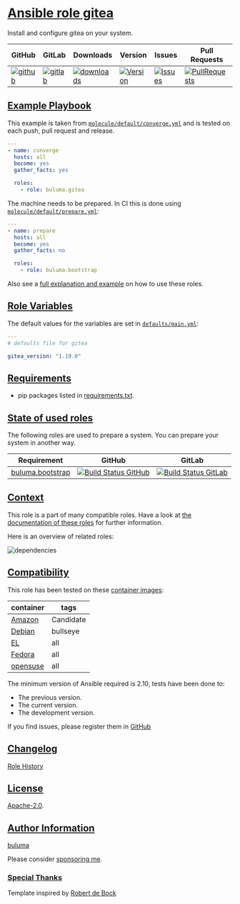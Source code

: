 # [Ansible role gitea](#gitea)

Install and configure gitea on your system.

|GitHub|GitLab|Downloads|Version|Issues|Pull Requests|
|------|------|-------|-------|------|-------------|
|[![github](https://github.com/buluma/ansible-role-gitea/actions/workflows/molecule.yml/badge.svg)](https://github.com/buluma/ansible-role-gitea/actions/workflows/molecule.yml)|[![gitlab](https://gitlab.com/shadowwalker/ansible-role-gitea/badges/master/pipeline.svg)](https://gitlab.com/shadowwalker/ansible-role-gitea)|[![downloads](https://img.shields.io/ansible/role/d/4714)](https://galaxy.ansible.com/buluma/gitea)|[![Version](https://img.shields.io/github/release/buluma/ansible-role-gitea.svg)](https://github.com/buluma/ansible-role-gitea/releases/)|[![Issues](https://img.shields.io/github/issues/buluma/ansible-role-gitea.svg)](https://github.com/buluma/ansible-role-gitea/issues/)|[![PullRequests](https://img.shields.io/github/issues-pr-closed-raw/buluma/ansible-role-gitea.svg)](https://github.com/buluma/ansible-role-gitea/pulls/)|

## [Example Playbook](#example-playbook)

This example is taken from [`molecule/default/converge.yml`](https://github.com/buluma/ansible-role-gitea/blob/master/molecule/default/converge.yml) and is tested on each push, pull request and release.

```yaml
---
- name: converge
  hosts: all
  become: yes
  gather_facts: yes

  roles:
    - role: buluma.gitea
```

The machine needs to be prepared. In CI this is done using [`molecule/default/prepare.yml`](https://github.com/buluma/ansible-role-gitea/blob/master/molecule/default/prepare.yml):

```yaml
---
- name: prepare
  hosts: all
  become: yes
  gather_facts: no

  roles:
    - role: buluma.bootstrap
```

Also see a [full explanation and example](https://buluma.github.io/how-to-use-these-roles.html) on how to use these roles.

## [Role Variables](#role-variables)

The default values for the variables are set in [`defaults/main.yml`](https://github.com/buluma/ansible-role-gitea/blob/master/defaults/main.yml):

```yaml
---
# defaults file for gitea

gitea_version: "1.19.0"
```

## [Requirements](#requirements)

- pip packages listed in [requirements.txt](https://github.com/buluma/ansible-role-gitea/blob/master/requirements.txt).

## [State of used roles](#state-of-used-roles)

The following roles are used to prepare a system. You can prepare your system in another way.

| Requirement | GitHub | GitLab |
|-------------|--------|--------|
|[buluma.bootstrap](https://galaxy.ansible.com/buluma/bootstrap)|[![Build Status GitHub](https://github.com/buluma/ansible-role-bootstrap/workflows/Ansible%20Molecule/badge.svg)](https://github.com/buluma/ansible-role-bootstrap/actions)|[![Build Status GitLab](https://gitlab.com/shadowwalker/ansible-role-bootstrap/badges/master/pipeline.svg)](https://gitlab.com/shadowwalker/ansible-role-bootstrap)|

## [Context](#context)

This role is a part of many compatible roles. Have a look at [the documentation of these roles](https://buluma.github.io/) for further information.

Here is an overview of related roles:

![dependencies](https://raw.githubusercontent.com/buluma/ansible-role-gitea/png/requirements.png "Dependencies")

## [Compatibility](#compatibility)

This role has been tested on these [container images](https://hub.docker.com/u/buluma):

|container|tags|
|---------|----|
|[Amazon](https://hub.docker.com/repository/docker/buluma/amazonlinux/general)|Candidate|
|[Debian](https://hub.docker.com/repository/docker/buluma/debian/general)|bullseye|
|[EL](https://hub.docker.com/repository/docker/buluma/enterpriselinux/general)|all|
|[Fedora](https://hub.docker.com/repository/docker/buluma/fedora/general)|all|
|[opensuse](https://hub.docker.com/repository/docker/buluma/opensuse/general)|all|

The minimum version of Ansible required is 2.10, tests have been done to:

- The previous version.
- The current version.
- The development version.

If you find issues, please register them in [GitHub](https://github.com/buluma/ansible-role-gitea/issues)

## [Changelog](#changelog)

[Role History](https://github.com/buluma/ansible-role-gitea/blob/master/CHANGELOG.md)

## [License](#license)

[Apache-2.0](https://github.com/buluma/ansible-role-gitea/blob/master/LICENSE).

## [Author Information](#author-information)

[buluma](https://buluma.github.io/)

Please consider [sponsoring me](https://github.com/sponsors/buluma).

### [Special Thanks](#special-thanks)

Template inspired by [Robert de Bock](https://github.com/robertdebock)
